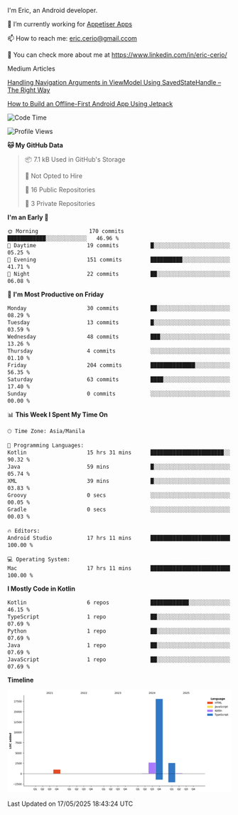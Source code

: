 
I'm Eric, an Android developer.

🔭 I’m currently working for [Appetiser Apps](http://appetiser.com.au)

📫 How to reach me: eric.cerio@gmail.ccom

👀 You can check more about me at https://www.linkedin.com/in/eric-cerio/

Medium Articles

[Handling Navigation Arguments in ViewModel Using SavedStateHandle – The Right Way](https://medium.com/@eric.cerio/handling-navigation-arguments-in-viewmodel-using-savedstatehandle-the-right-way-d17771158126)

[How to Build an Offline-First Android App Using Jetpack](https://medium.com/@eric.cerio/how-to-build-an-offline-first-android-app-using-jetpack-0db1ef3cfa04)

<!--START_SECTION:waka-->
![Code Time](http://img.shields.io/badge/Code%20Time-1%2C159%20hrs%2032%20mins-blue)

![Profile Views](http://img.shields.io/badge/Profile%20Views-0-blue)

**🐱 My GitHub Data** 

> 📦 7.1 kB Used in GitHub's Storage 
 > 
> 🚫 Not Opted to Hire
 > 
> 📜 16 Public Repositories 
 > 
> 🔑 3 Private Repositories 
 > 
**I'm an Early 🐤** 

```text
🌞 Morning                170 commits         ████████████░░░░░░░░░░░░░   46.96 % 
🌆 Daytime                19 commits          █░░░░░░░░░░░░░░░░░░░░░░░░   05.25 % 
🌃 Evening                151 commits         ██████████░░░░░░░░░░░░░░░   41.71 % 
🌙 Night                  22 commits          ██░░░░░░░░░░░░░░░░░░░░░░░   06.08 % 
```
📅 **I'm Most Productive on Friday** 

```text
Monday                   30 commits          ██░░░░░░░░░░░░░░░░░░░░░░░   08.29 % 
Tuesday                  13 commits          █░░░░░░░░░░░░░░░░░░░░░░░░   03.59 % 
Wednesday                48 commits          ███░░░░░░░░░░░░░░░░░░░░░░   13.26 % 
Thursday                 4 commits           ░░░░░░░░░░░░░░░░░░░░░░░░░   01.10 % 
Friday                   204 commits         ██████████████░░░░░░░░░░░   56.35 % 
Saturday                 63 commits          ████░░░░░░░░░░░░░░░░░░░░░   17.40 % 
Sunday                   0 commits           ░░░░░░░░░░░░░░░░░░░░░░░░░   00.00 % 
```


📊 **This Week I Spent My Time On** 

```text
🕑︎ Time Zone: Asia/Manila

💬 Programming Languages: 
Kotlin                   15 hrs 31 mins      ███████████████████████░░   90.32 % 
Java                     59 mins             █░░░░░░░░░░░░░░░░░░░░░░░░   05.74 % 
XML                      39 mins             █░░░░░░░░░░░░░░░░░░░░░░░░   03.83 % 
Groovy                   0 secs              ░░░░░░░░░░░░░░░░░░░░░░░░░   00.05 % 
Gradle                   0 secs              ░░░░░░░░░░░░░░░░░░░░░░░░░   00.03 % 

🔥 Editors: 
Android Studio           17 hrs 11 mins      █████████████████████████   100.00 % 

💻 Operating System: 
Mac                      17 hrs 11 mins      █████████████████████████   100.00 % 
```

**I Mostly Code in Kotlin** 

```text
Kotlin                   6 repos             ████████████░░░░░░░░░░░░░   46.15 % 
TypeScript               1 repo              ██░░░░░░░░░░░░░░░░░░░░░░░   07.69 % 
Python                   1 repo              ██░░░░░░░░░░░░░░░░░░░░░░░   07.69 % 
Java                     1 repo              ██░░░░░░░░░░░░░░░░░░░░░░░   07.69 % 
JavaScript               1 repo              ██░░░░░░░░░░░░░░░░░░░░░░░   07.69 % 
```



**Timeline**

![Lines of Code chart](https://raw.githubusercontent.com/eric-cerio/eric-cerio/main/assets/bar_graph.png)


 Last Updated on 17/05/2025 18:43:24 UTC
<!--END_SECTION:waka-->
